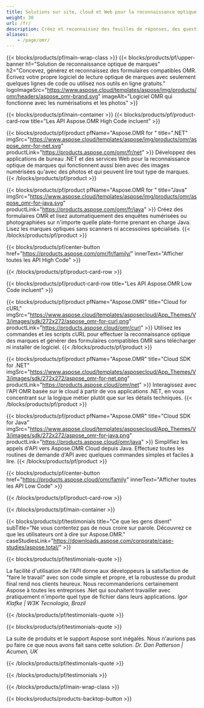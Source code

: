 ```yaml
---
title: Solutions sur site, cloud et Web pour la reconnaissance optique de marques (OMR)
weight: 30
url: /fr/
description: Créez et reconnaissez des feuilles de réponses, des questionnaires, des enquêtes et des formulaires similaires remplis à la main. Créez des logiciels OMR qui rivalisent avec les systèmes matériels.
aliases:
    - /page/omr/
---
```


{{< blocks/products/pf/main-wrap-class >}}
{{< blocks/products/pf/upper-banner h1="Solution de reconnaissance optique de marques" h2="Concevez, générez et reconnaissez des formulaires compatibles OMR. Écrivez votre propre logiciel de lecture optique de marques avec seulement quelques lignes de code ou utilisez nos outils en ligne gratuits." logoImageSrc="https://www.aspose.cloud/templates/aspose/img/products/omr/headers/aspose_omr-brand.svg" imageAlt="Logiciel OMR qui fonctionne avec les numérisations et les photos" >}}

{{< blocks/products/pf/main-container >}}
{{< blocks/products/pf/product-card-row title="Les API Aspose.OMR High Code incluent" >}}

{{< blocks/products/pf/product pfName="Aspose.OMR for " title=".NET" imgSrc="https://www.aspose.cloud/templates/aspose/img/products/omr/aspose_omr-for-net.svg" productLink="https://products.aspose.com/omr/fr/net" >}}
Développez des applications de bureau .NET et des services Web pour la reconnaissance optique de marques qui fonctionnent aussi bien avec des images numérisées qu&#39;avec des photos et qui peuvent lire tout type de marques.
{{< /blocks/products/pf/product >}}

{{< blocks/products/pf/product pfName="Aspose.OMR for " title="Java" imgSrc="https://www.aspose.cloud/templates/aspose/img/products/omr/aspose_omr-for-java.svg" productLink="https://products.aspose.com/omr/fr/java" >}}
Créez des formulaires OMR et lisez automatiquement des enquêtes numérisées ou photographiées sur n&#39;importe quelle plate-forme prenant en charge Java. Lisez les marques optiques sans scanners ni accessoires spécialisés.
{{< /blocks/products/pf/product >}}

{{< blocks/products/pf/center-button href="https://products.aspose.com/omr/fr/family/" innerText="Afficher toutes les API High Code" >}}

{{< /blocks/products/pf/product-card-row >}}

{{< blocks/products/pf/product-card-row title="Les API Aspose.OMR Low Code incluent" >}}

{{< blocks/products/pf/product pfName="Aspose.OMR" title="Cloud for cURL" imgSrc="https://www.aspose.cloud/templates/asposecloud/App_Themes/V3/images/sdk/272x272/aspose_omr-for-curl.png" productLink="https://products.aspose.cloud/omr/curl" >}}
Utilisez les commandes et les scripts cURL pour effectuer la reconnaissance optique des marques et générer des formulaires compatibles OMR sans télécharger ni installer de logiciel.
{{< /blocks/products/pf/product >}}

{{< blocks/products/pf/product pfName="Aspose.OMR" title="Cloud SDK for .NET" imgSrc="https://www.aspose.cloud/templates/asposecloud/App_Themes/V3/images/sdk/272x272/aspose_omr-for-net.png" productLink="https://products.aspose.cloud/omr/net" >}}
Interagissez avec l&#39;API OMR basée sur le cloud à partir de vos applications .NET, en vous concentrant sur la logique métier plutôt que sur les détails techniques.
{{< /blocks/products/pf/product >}}

{{< blocks/products/pf/product pfName="Aspose.OMR" title="Cloud SDK for Java" imgSrc="https://www.aspose.cloud/templates/asposecloud/App_Themes/V3/images/sdk/272x272/aspose_omr-for-java.png" productLink="https://products.aspose.cloud/omr/java" >}}
Simplifiez les appels d&#39;API vers Aspose.OMR Cloud depuis Java. Effectuez toutes les routines de demande d&#39;API avec quelques commandes simples et faciles à lire.
{{< /blocks/products/pf/product >}}

{{< blocks/products/pf/center-button href="https://products.aspose.cloud/omr/family" innerText="Afficher toutes les API Low Code" >}}

{{< /blocks/products/pf/product-card-row >}}

{{< /blocks/products/pf/main-container >}}

{{< blocks/products/pf/testimonials title="Ce que les gens disent" subTitle="Ne vous contentez pas de nous croire sur parole. Découvrez ce que les utilisateurs ont à dire sur Aspose.OMR." caseStudiesLink="https://downloads.aspose.com/corporate/case-studies/aspose.total/" >}}

{{< blocks/products/pf/testimonials-quote >}}
<p class="first">
 La facilité d&#39;utilisation de l&#39;API donne aux développeurs la satisfaction de &quot;faire le travail&quot; avec son code simple et propre, et la robustesse du produit final rend nos clients heureux. Nous recommanderions certainement Aspose à toutes les entreprises .Net qui souhaitent travailler avec pratiquement n&#39;importe quel type de fichier dans leurs applications.
 <em>
  Igor Klafke | W3K Tecnologia, Brazil
 </em>
</p>

{{< /blocks/products/pf/testimonials-quote >}}

{{< blocks/products/pf/testimonials-quote >}}
<p class="second">
 La suite de produits et le support Aspose sont inégalés. Nous n&#39;aurions pas pu faire ce que nous avons fait sans cette solution.
 <em>
  Dr. Dan Patterson | Acumen, UK
 </em>
</p>

{{< /blocks/products/pf/testimonials-quote >}}

{{< /blocks/products/pf/testimonials >}}

{{< /blocks/products/pf/main-wrap-class >}}

{{< blocks/products/products-backtop-button >}}
